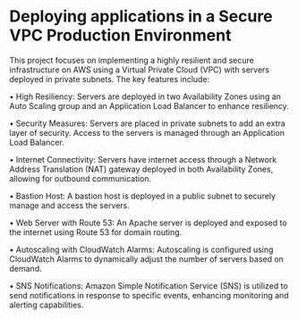 # Deploying applications in a Secure VPC Production Environment

This project focuses on implementing a highly resilient and secure infrastructure on AWS using a Virtual Private Cloud (VPC) with servers deployed in private subnets.
The key features include:

•	High Resiliency: Servers are deployed in two Availability Zones using an Auto Scaling group and an Application Load Balancer to enhance resiliency.

•	Security Measures: Servers are placed in private subnets to add an extra layer of security. Access to the servers is managed through an Application Load Balancer.

•	Internet Connectivity: Servers have internet access through a Network Address Translation (NAT) gateway deployed in both Availability Zones, allowing for outbound communication.

•	Bastion Host: A bastion host is deployed in a public subnet to securely manage and access the servers.

•	Web Server with Route 53: An Apache server is deployed and exposed to the internet using Route 53 for domain routing.

•	Autoscaling with CloudWatch Alarms: Autoscaling is configured using CloudWatch Alarms to dynamically adjust the number of servers based on demand.

•	SNS Notifications: Amazon Simple Notification Service (SNS) is utilized to send notifications in response to specific events, enhancing monitoring and alerting capabilities.
